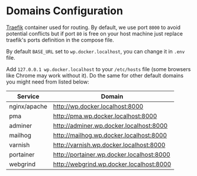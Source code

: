 # Domains Configuration

[Traefik](https://hub.docker.com/_/traefik) container used for routing. By default, we use port `8000` to avoid potential conflicts but if port `80` is free on your host machine just replace traefik's ports definition in the compose file.

By default `BASE_URL` set to `wp.docker.localhost`, you can change it in `.env` file.

Add `127.0.0.1 wp.docker.localhost` to your `/etc/hosts` file (some browsers like Chrome may work without it). Do the same for other default domains you might need from listed below:  

| Service      | Domain                                    |
| ------------ | ----------------------------------------- |
| nginx/apache | http://wp.docker.localhost:8000           |
| pma          | http://pma.wp.docker.localhost:8000       |
| adminer      | http://adminer.wp.docker.localhost:8000   |
| mailhog      | http://mailhog.wp.docker.localhost:8000   |
| varnish      | http://varnish.wp.docker.localhost:8000   |
| portainer    | http://portainer.wp.docker.localhost:8000 |
| webgrind     | http://webgrind.wp.docker.localhost:8000  |
